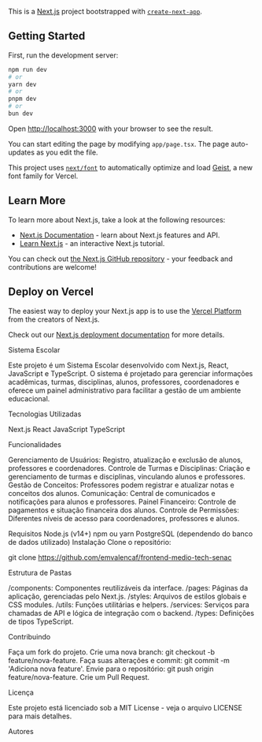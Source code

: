 This is a [Next.js](https://nextjs.org) project bootstrapped with [`create-next-app`](https://nextjs.org/docs/app/api-reference/cli/create-next-app).

## Getting Started

First, run the development server:

```bash
npm run dev
# or
yarn dev
# or
pnpm dev
# or
bun dev
```

Open [http://localhost:3000](http://localhost:3000) with your browser to see the result.

You can start editing the page by modifying `app/page.tsx`. The page auto-updates as you edit the file.

This project uses [`next/font`](https://nextjs.org/docs/app/building-your-application/optimizing/fonts) to automatically optimize and load [Geist](https://vercel.com/font), a new font family for Vercel.

## Learn More

To learn more about Next.js, take a look at the following resources:

- [Next.js Documentation](https://nextjs.org/docs) - learn about Next.js features and API.
- [Learn Next.js](https://nextjs.org/learn) - an interactive Next.js tutorial.

You can check out [the Next.js GitHub repository](https://github.com/vercel/next.js) - your feedback and contributions are welcome!

## Deploy on Vercel

The easiest way to deploy your Next.js app is to use the [Vercel Platform](https://vercel.com/new?utm_medium=default-template&filter=next.js&utm_source=create-next-app&utm_campaign=create-next-app-readme) from the creators of Next.js.

Check out our [Next.js deployment documentation](https://nextjs.org/docs/app/building-your-application/deploying) for more details.

Sistema Escolar

Este projeto é um Sistema Escolar desenvolvido com Next.js, React, JavaScript e TypeScript. O sistema é projetado para gerenciar informações acadêmicas, turmas, disciplinas, alunos, professores, coordenadores e oferece um painel administrativo para facilitar a gestão de um ambiente educacional.

Tecnologias Utilizadas

Next.js
React
JavaScript
TypeScript

Funcionalidades

Gerenciamento de Usuários: Registro, atualização e exclusão de alunos, professores e coordenadores.
Controle de Turmas e Disciplinas: Criação e gerenciamento de turmas e disciplinas, vinculando alunos e professores.
Gestão de Conceitos: Professores podem registrar e atualizar notas e conceitos dos alunos.
Comunicação: Central de comunicados e notificações para alunos e professores.
Painel Financeiro: Controle de pagamentos e situação financeira dos alunos.
Controle de Permissões: Diferentes níveis de acesso para coordenadores, professores e alunos.

Requisitos
Node.js (v14+)
npm ou yarn
PostgreSQL (dependendo do banco de dados utilizado)
Instalação
Clone o repositório:

git clone https://github.com/emvalencaf/frontend-medio-tech-senac

Estrutura de Pastas

/components: Componentes reutilizáveis da interface.
/pages: Páginas da aplicação, gerenciadas pelo Next.js.
/styles: Arquivos de estilos globais e CSS modules.
/utils: Funções utilitárias e helpers.
/services: Serviços para chamadas de API e lógica de integração com o backend.
/types: Definições de tipos TypeScript.

Contribuindo

Faça um fork do projeto.
Crie uma nova branch: git checkout -b feature/nova-feature.
Faça suas alterações e commit: git commit -m 'Adiciona nova feature'.
Envie para o repositório: git push origin feature/nova-feature.
Crie um Pull Request.

Licença

Este projeto está licenciado sob a MIT License - veja o arquivo LICENSE para mais detalhes.

Autores

